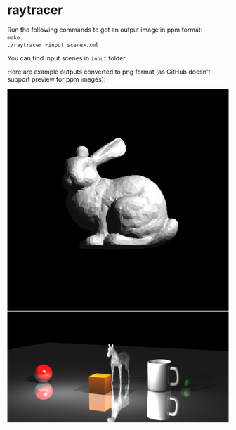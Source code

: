 # raytracer

Run the following commands to get an output image in ppm format: <br />
`make` <br />
`./raytracer <input_scene>.xml` <br />

You can find input scenes in `input` folder.

Here are example outputs converted to png format (as GitHub doesn't support preview for ppm images):

![bunny.png](outputs/png/bunny.png)
![horse_and_mug.png](outputs/png/horse_and_mug.png)
